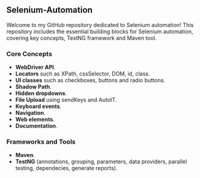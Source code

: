 ## Selenium-Automation

Welcome to my GitHub repository dedicated to Selenium automation!
This repository includes the essential building blocks for Selenium automation, covering key concepts, TestNG framework and Maven tool.


### Core Concepts
- <b>WebDriver API</b>.
- <b>Locators</b> such as XPath, cssSelector, DOM, id, class.
- <b>UI classes</b> such as checkboxes, buttons and radio buttons.
- <b>Shadow Path</b>.
- <b>Hidden dropdowns</b>.
- <b>File Upload</b> using sendKeys and AutoIT.
- <b>Keyboard events</b>.
- <b>Navigation</b>.
- <b>Web elements</b>.
- <b>Documentation</b>.

### Frameworks and Tools
- <b>Maven</b>.
- <b>TestNG</b> (annotations, grouping, parameters, data providers, parallel testing, dependecies, generate reports).
